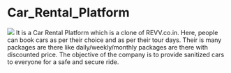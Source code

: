 # Car_Rental_Platform
<img src="https://www.google.com/url?sa=i&url=https%3A%2F%2Fwww.revv.co.in%2Fblogs%2Fcar-sanitization-process-followed-by-revv%2F&psig=AOvVaw3DafVKvAeFa2PcB8jlrstu&ust=1685641570888000&source=images&cd=vfe&ved=0CBEQjRxqFwoTCKDZr6uOoP8CFQAAAAAdAAAAABAE" />
It is a Car Rental Platform which is a clone of REVV.co.in.
Here, people can book cars as per their choice and as per their tour days. 
Their is many packages are there like daily/weekly/monthly packages are there with discounted price. 
The objective of the company is to provide sanitized cars to everyone for a safe and secure ride.
